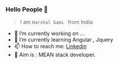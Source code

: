 ### Hello People 👋

> I am ``Harshal Gami `` from India

- 🔭 I’m currently working on ...
- 🌱 I’m currently learning Angular , Jquery 
- 📫 How to reach me: <a href="https://www.linkedin.com/in/harshalgami/">Linkedin</a>
- 🏁 Aim is : MEAN stack developer.  

